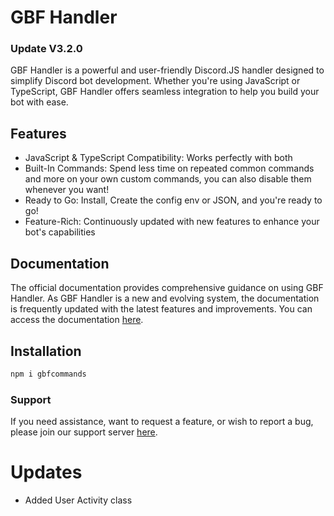 # GBF Handler

### Update V3.2.0

GBF Handler is a powerful and user-friendly Discord.JS handler designed to simplify Discord bot development. Whether you're using JavaScript or TypeScript, GBF Handler offers seamless integration to help you build your bot with ease.

## Features 
- JavaScript & TypeScript Compatibility: Works perfectly with both <br>
- Built-In Commands: Spend less time on repeated common commands and more on your own custom commands, you can also disable them whenever you want! <br>
- Ready to Go: Install, Create the config env or JSON, and you're ready to go!
- Feature-Rich: Continuously updated with new features to enhance your bot's capabilities <br>

## Documentation 
The official documentation provides comprehensive guidance on using GBF Handler. As GBF Handler is a new and evolving system, the documentation is frequently updated with the latest features and improvements. You can access the documentation [here](https://gamers-best-friend.gitbook.io/gbfcommands/).

## Installation

```bash
npm i gbfcommands
```
### Support

If you need assistance, want to request a feature, or wish to report a bug, please join our support server [here](https://discord.gg/yrM7fhgNBW).

# Updates

- Added User Activity class
